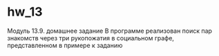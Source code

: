 # hw_13
Модуль 13.9. домашнее задание
В программе реализован поиск пар знакомств через три рукопожатия в социальном графе, представленном в примере к заданию
